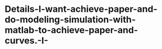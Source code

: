 # Details-I-want-achieve-paper-and-do-modeling-simulation-with-matlab-to-achieve-paper-and-curves.-I-